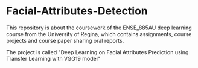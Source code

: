 # Facial-Attributes-Detection
This repository is about the coursework of the ENSE_885AU deep learning course from the University of Regina, which contains assignments, course projects and course paper sharing oral reports.

The project is called "Deep Learning on Facial Attributes Prediction using Transfer Learning with VGG19 model"
